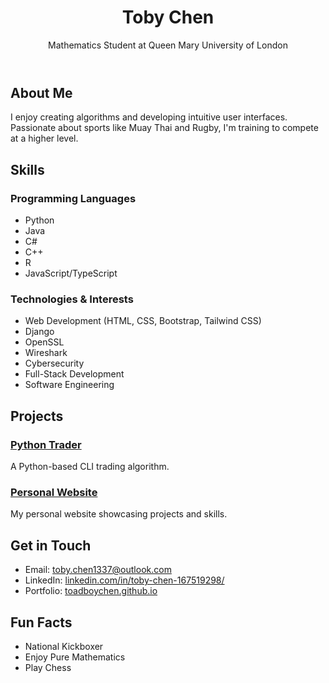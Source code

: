 <!DOCTYPE html>
<html lang="en">
<head>
  <meta charset="UTF-8" />
  <meta name="viewport" content="width=device-width, initial-scale=1.0" />
  <script src="https://cdn.tailwindcss.com"></script>
  <link href="https://fonts.googleapis.com/css2?family=Inter:wght@400;700&display=swap" rel="stylesheet">
  <style>
    body {
      font-family: 'Inter', sans-serif;
    }
  </style>
</head>
<body class="bg-gray-900 text-white">
  <div class="max-w-5xl mx-auto px-6 py-12">
    <!-- Header -->
    <header class="text-center mb-12">
      <h1 class="text-4xl font-bold mb-2">Toby Chen</h1>
      <p class="text-lg text-gray-400">Mathematics Student at Queen Mary University of London</p>
    </header>
    <!-- About Me -->
    <section class="mb-12">
      <h2 class="text-2xl font-semibold mb-4">About Me</h2>
      <p class="text-gray-300">
        I enjoy creating algorithms and developing intuitive user interfaces. Passionate about sports like Muay Thai and Rugby, I'm training to compete at a higher level.
      </p>
    </section>
    <!-- Skills -->
    <section class="mb-12">
      <h2 class="text-2xl font-semibold mb-4">Skills</h2>
      <div class="grid grid-cols-1 md:grid-cols-2 gap-6">
        <div>
          <h3 class="text-xl font-semibold mb-2">Programming Languages</h3>
          <ul class="list-disc list-inside text-gray-300">
            <li>Python</li>
            <li>Java</li>
            <li>C#</li>
            <li>C++</li>
            <li>R</li>
            <li>JavaScript/TypeScript</li>
          </ul>
        </div>
        <div>
          <h3 class="text-xl font-semibold mb-2">Technologies & Interests</h3>
          <ul class="list-disc list-inside text-gray-300">
            <li>Web Development (HTML, CSS, Bootstrap, Tailwind CSS)</li>
            <li>Django</li>
            <li>OpenSSL</li>
            <li>Wireshark</li>
            <li>Cybersecurity</li>
            <li>Full-Stack Development</li>
            <li>Software Engineering</li>
          </ul>
        </div>
      </div>
    </section>
    <!-- Projects -->
    <section class="mb-12">
      <h2 class="text-2xl font-semibold mb-4">Projects</h2>
      <div class="space-y-4">
        <div class="bg-gray-800 p-4 rounded-lg">
          <h3 class="text-xl font-semibold">
            <a href="https://github.com/ToadBoyChen/Trader" target="_blank" class="text-blue-400 hover:underline">Python Trader</a>
          </h3>
          <p class="text-gray-300">A Python-based CLI trading algorithm.</p>
        </div>
        <div class="bg-gray-800 p-4 rounded-lg">
          <h3 class="text-xl font-semibold">
            <a href="https://github.com/ToadBoyChen/ToadBoyChen.github.io" target="_blank" class="text-blue-400 hover:underline">Personal Website</a>
          </h3>
          <p class="text-gray-300">My personal website showcasing projects and skills.</p>
        </div>
      </div>
    </section>
    <!-- Contact -->
    <section class="mb-12">
      <h2 class="text-2xl font-semibold mb-4">Get in Touch</h2>
      <ul class="text-gray-300">
        <li>Email: <a href="mailto:toby.chen1337@outlook.com" class="text-blue-400 hover:underline">toby.chen1337@outlook.com</a></li>
        <li>LinkedIn: <a href="https://www.linkedin.com/in/toby-chen-167519298/" target="_blank" class="text-blue-400 hover:underline">linkedin.com/in/toby-chen-167519298/</a></li>
        <li>Portfolio: <a href="https://toadboychen.github.io" target="_blank" class="text-blue-400 hover:underline">toadboychen.github.io</a></li>
      </ul>
    </section>
    <!-- Fun Facts -->
    <section>
      <h2 class="text-2xl font-semibold mb-4">Fun Facts</h2>
      <ul class="list-disc list-inside text-gray-300">
        <li>National Kickboxer</li>
        <li>Enjoy Pure Mathematics</li>
        <li>Play Chess</li>
      </ul>
    </section>
  </div>
</body>
</html>
